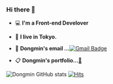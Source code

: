 ### Hi there 👋




- 💻 **I'm a Front-end Develover**

- 🗼 **I live in Tokyo.**

- 📮 **Dongmin's email ...**[![Gmail Badge](https://img.shields.io/badge/Gmail-d14836?style=flat-square&logo=Gmail&logoColor=white&link=mailto:sayg1o1d@gmail.com)](mailto:dongmin.park.career@gmail.com)

- 📋 **Dongmin's portfolio...**[🧷](https://drive.google.com/file/d/1w9gfVkfl5CyzC5z0_aVYLHo_8Kz3seDF/view?usp=sharing)

![Dongmin GitHub stats](https://github-readme-stats.vercel.app/api?username=dongmin7208&&show_icons=true&theme=merko)
[![Hits](https://hits.seeyoufarm.com/api/count/incr/badge.svg?url=https%3A%2F%2Fgithub.com%2Fdongmin7208&count_bg=%2379C83D&title_bg=%23555555&icon=&icon_color=%23E7E7E7&title=hits&edge_flat=false)](https://hits.seeyoufarm.com)


